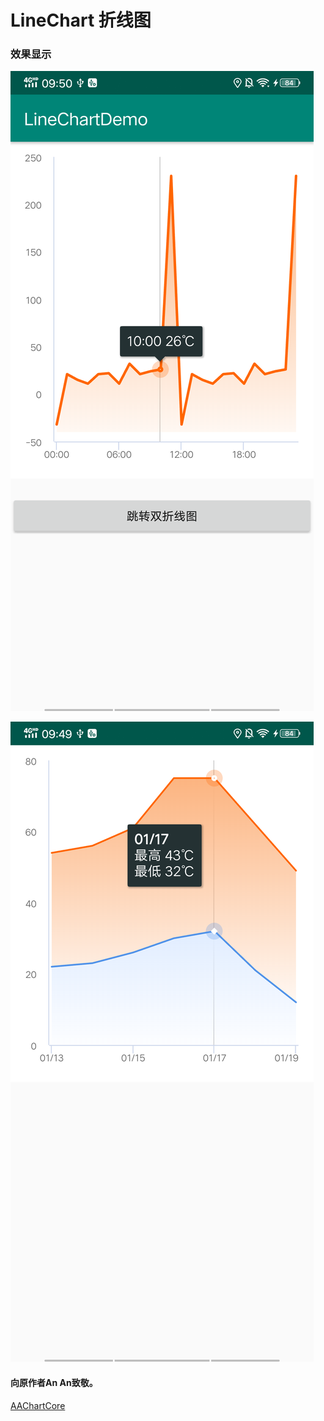 # LineChart 折线图

### 效果显示

![Image](https://github.com/hunimeizi/LineChartDemo/blob/master/image/sinale.png)

![Image](https://github.com/hunimeizi/LineChartDemo/blob/master/image/double.png)

#### 向原作者An An致敬。

[AAChartCore](https://github.com/AAChartModel/AAChartCore)

